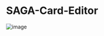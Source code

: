 # SAGA-Card-Editor

![image](https://github.com/wreathe-unreal/SAGA-Card-Editor/assets/110839486/1af14220-1831-4852-92df-05b1f0644eba)

